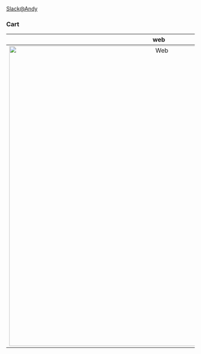 [Slack@Andy](https://deliveredkorea.slack.com/archives/D06CYGUQXD5/p1707789984255689)

### Cart
| web  | mo |
| :-----: | :-----: |
| <img width="800" alt="Web" style="text-align: top;" src="https://github.com/bonnie-delivered/delivered-remarkup/assets/133629535/c14159ec-aa32-4c88-aaf9-312f8223d438"> | <img width="400" alt="Mo" src="https://github.com/bonnie-delivered/delivered-remarkup/assets/133629535/7d455f66-f7e9-4cc6-b4c6-ae82074c26ea">  |
